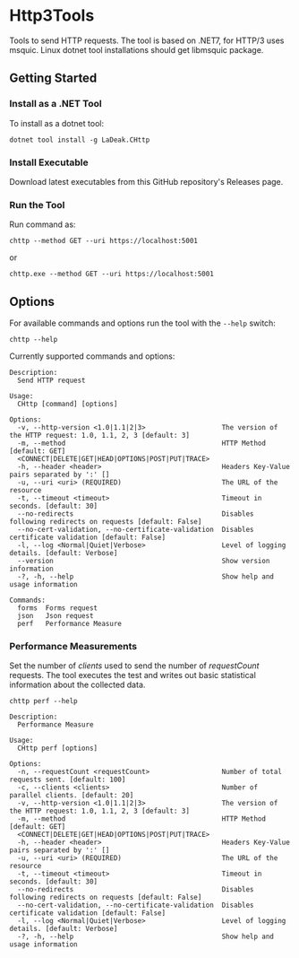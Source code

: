 # Http3Tools

Tools to send HTTP requests. The tool is based on .NET7, for HTTP/3 uses msquic. Linux dotnet tool installations should get libmsquic package.

## Getting Started

### Install as a .NET Tool

To install as a dotnet tool:

```
dotnet tool install -g LaDeak.CHttp
```

### Install Executable

Download latest executables from this GitHub repository's Releases page.

### Run the Tool

Run command as:

```
chttp --method GET --uri https://localhost:5001
```

or 

```
chttp.exe --method GET --uri https://localhost:5001
```

## Options

For available commands and options run the tool with the `--help` switch:

```
chttp --help
```

Currently supported commands and options:

```
Description:
  Send HTTP request

Usage:
  CHttp [command] [options]

Options:
  -v, --http-version <1.0|1.1|2|3>                   The version of the HTTP request: 1.0, 1.1, 2, 3 [default: 3]
  -m, --method                                       HTTP Method [default: GET]
  <CONNECT|DELETE|GET|HEAD|OPTIONS|POST|PUT|TRACE>
  -h, --header <header>                              Headers Key-Value pairs separated by ':' []
  -u, --uri <uri> (REQUIRED)                         The URL of the resource
  -t, --timeout <timeout>                            Timeout in seconds. [default: 30]
  --no-redirects                                     Disables following redirects on requests [default: False]
  --no-cert-validation, --no-certificate-validation  Disables certificate validation [default: False]
  -l, --log <Normal|Quiet|Verbose>                   Level of logging details. [default: Verbose]
  --version                                          Show version information
  -?, -h, --help                                     Show help and usage information

Commands:
  forms  Forms request
  json   Json request
  perf   Performance Measure
```

### Performance Measurements

Set the number of *clients* used to send the number of *requestCount* requests. The tool executes the test and writes out basic statistical information about the collected data.

```
chttp perf --help
```

```
Description:
  Performance Measure

Usage:
  CHttp perf [options]

Options:
  -n, --requestCount <requestCount>                  Number of total requests sent. [default: 100]
  -c, --clients <clients>                            Number of parallel clients. [default: 20]
  -v, --http-version <1.0|1.1|2|3>                   The version of the HTTP request: 1.0, 1.1, 2, 3 [default: 3]
  -m, --method                                       HTTP Method [default: GET]
  <CONNECT|DELETE|GET|HEAD|OPTIONS|POST|PUT|TRACE>
  -h, --header <header>                              Headers Key-Value pairs separated by ':' []
  -u, --uri <uri> (REQUIRED)                         The URL of the resource
  -t, --timeout <timeout>                            Timeout in seconds. [default: 30]
  --no-redirects                                     Disables following redirects on requests [default: False]
  --no-cert-validation, --no-certificate-validation  Disables certificate validation [default: False]
  -l, --log <Normal|Quiet|Verbose>                   Level of logging details. [default: Verbose]
  -?, -h, --help                                     Show help and usage information
```
